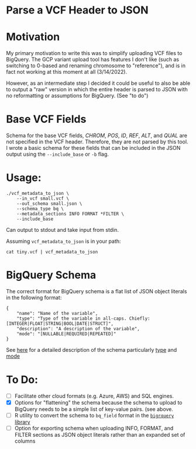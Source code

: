 # Parse a VCF Header to JSON

# Motivation
My primary motivation to write this was to simplify uploading VCF files
to BigQuery. The GCP variant upload tool has features I don't like (such
as switching to 0-based and renaming chromosome to "reference"), and is
in fact not working at this moment at all (3/14/2022).

However, as an intermediate step I decided it could be useful to also be able 
to output a "raw" version in which the entire header is parsed to JSON
with no reformatting or assumptions for BigQuery. (See "to do")

# Base VCF Fields
Schema for the base VCF fields, _CHROM_, _POS_, _ID_, _REF_, _ALT_, and _QUAL_
are not specified in the VCF header. Therefore, they are not parsed by this
tool. I wrote a basic schema for these fields that can be included in the JSON
output using the `--include_base` or `-b` flag.


# Usage:

```
./vcf_metadata_to_json \
    --in_vcf small.vcf \
    --out_schema small.json \
    --schema_type bq \
    --metadata_sections INFO FORMAT *FILTER \
    --include_base
```

Can output to stdout and take input from stdin.

Assuming `vcf_metadata_to_json` is in your path:

```
cat tiny.vcf | vcf_metadata_to_json
```


# BigQuery Schema
The correct format for BigQuery schema is a flat list of JSON object literals
in the following format:

```
{
    "name": "Name of the variable",
    "type": "Type of the variable in all-caps. Chiefly: [INTEGER|FLOAT|STRING|BOOL|DATE|STRUCT]",
    "description": "A description of the variable",
    "mode": "[NULLABLE|REQUIRED|REPEATED]"
}
```

See [here](https://cloud.google.com/bigquery/docs/schemas) for a detailed description of the schema particularly
[type](https://cloud.google.com/bigquery/docs/schemas#standard_sql_data_types) and
[mode](https://cloud.google.com/bigquery/docs/schemas#modes)


# To Do:
- [ ] Facilitate other cloud formats (e.g. Azure, AWS) and SQL engines.
- [x] Options for "flattening" the schema because the schema to upload to
      BigQuery needs to be a simple list of key-value pairs. (see above.
- [ ] R utility to convert the schema to `bq_field` format in the [`bigrquery`
      library](https://bigrquery.r-dbi.org/)
- [ ] Option for exporting schema when uploading INFO, FORMAT, and FILTER
      sections as JSON object literals rather than an expanded set of
      columns 
